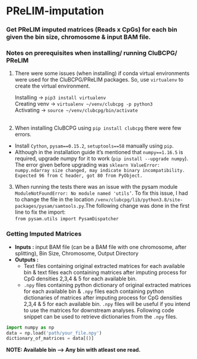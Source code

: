 # PReLIM-imputation
### Get PReLIM imputed matrices (Reads x CpGs) for each bin given the bin size, chromosome &amp; input BAM file.

### Notes on prerequisites when installing/ running CluBCPG/ PReLIM

1) There were some issues (when installing) if conda virtual environments were used for the CluBCPG/PReLIM packages. So, use `virtualenv` to create the virtual environment.

   Installing → `pip3 install virtualenv`\
   Creating venv → `virtualenv ~/venv/clubcpg -p python3`\
   Activating → `source ~/venv/clubcpg/bin/activate` <br />
    <br />
2) When installing CluBCPG using `pip install clubcpg` there were few errors.

 - Install `Cython`, `pysam==0.15.2`, `setuptools==58` manually using `pip`.
 - Although in the installation guide it’s mentioned that `numpy==1.16.5` is required,  upgrade numpy for it to work (`pip install --upgrade numpy`). The error given before upgrading was `sklearn ValueError: numpy.ndarray size changed, may indicate binary incompatibility. Expected 96 from C header, got 80 from PyObject.`

3) When running the tests there was an issue with the pysam module  `ModuleNotFoundError: No module named 'utils’`. To fix this issue, I had to change the file in the location `/venv/clubcpg/lib/python3.8/site-packages/pysam/samtools.py`.The following change was done in the first line to fix the import:\
`from pysam.utils import PysamDispatcher`


### Getting Imputed Matrices 

 - **Inputs :** input BAM file (can be a BAM file with one chromosome, after splitting), Bin Size, Chromosome, Output Directory
 - **Outputs :** 
   - Text files containing original extracted matrices for each available bin & text files each containing matrices after imputing process for CpG densities 2,3,4 & 5 for each available bin.
   - `.npy` files containing python dictionary of original extracted matrices for each available bin & `.npy` files each containing python dictionaries of matrices after imputing process for CpG densities 2,3,4 & 5 for each available bin. `.npy` files will be useful if you intend to use the matrices for downstream analyses. Following code snippet can be used to retrieve dictionaries from the `.npy` files.
 ```python
import numpy as np
data = np.load('path/your_file.npy')
dictionary_of_matrices = data[()]
```
   
**NOTE: Available bin --> Any bin with atleast one read.**
